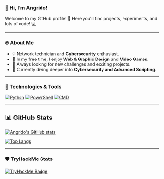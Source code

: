 ### 👋 Hi, I'm **Angrido**!  

Welcome to my GitHub profile! 🚀 Here you'll find projects, experiments, and lots of code! 💻  

---

### 🔥 About Me  
- 💡 Network technician and **Cybersecurity** enthusiast.  
- 🎨 In my free time, I enjoy **Web & Graphic Design** and **Video Games**.  
- 🚀 Always looking for new challenges and exciting projects.  
- 🌱 Currently diving deeper into **Cybersecurity and Advanced Scripting**.  

---

### 📌 Technologies & Tools  

[![Python](https://img.shields.io/badge/Python-3776AB?style=for-the-badge&logo=python&logoColor=white)](#)
[![PowerShell](https://img.shields.io/badge/PowerShell-5391FE?style=for-the-badge&logo=powershell&logoColor=white)](#)
[![CMD](https://img.shields.io/badge/CMD-000000?style=for-the-badge&logo=windows-terminal&logoColor=white)](#)

---

## 📊 GitHub Stats

[![Angrido's GitHub stats](https://github-readme-stats.vercel.app/api?username=Angrido&show_icons=true&theme=dark&hide_border=true)](#)

[![Top Langs](https://github-readme-stats.vercel.app/api/top-langs/?username=Angrido&layout=compact&theme=dark&hide_border=true)](#)

---

### 🛡️ TryHackMe Stats
[![TryHackMe Badge](https://tryhackme-badges.s3.amazonaws.com/Angrido.png)](https://tryhackme.com/p/Angrido)
